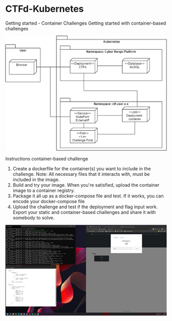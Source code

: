 # CTFd-Kubernetes
Getting started - Container Challenges
Getting started with container-based challenges

![image info](/challenge.png "Challenge infrastructure")

Instructions container-based challenge
1. Create a dockerfile for the container(s) you want to include in the challenge. Note: All necessary files that it interacts with, must be included in the image.
2. Build and try your image. When you're satisfied, upload the container image to a container registry.
3. Package it all up as a docker-compose file and test. If it works, you can encode your docker-compose file
4. Upload the challenge and test if the deployment and flag input work. Export your static and container-based challenges and share it with somebody to solve.

![image info](/deployed-challenge.png "Deployed challenge")
